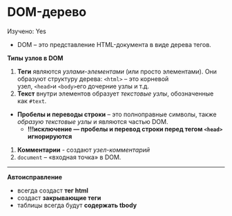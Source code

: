 # DOM-дерево

Изучено: Yes

- DOM – это представление HTML-документа в виде дерева тегов.

**Типы узлов в DOM**

1. **Теги** являются *узлами-элементами* (или просто элементами). Они образуют структуру дерева: `<html>` – это корневой узел, `<head>`и `<body>`его дочерние узлы и т.д.
2. **Текст** внутри элементов образует *текстовые узлы*, обозначенные как `#text`.
- **Пробелы и переводы строки** – это полноправные символы, также *образую текстовые узлы* и являются частью DOM.
    - **!!!исключение — пробелы и перевод строки перед тегом `<head>` игнорируются**
1. **Комментарии** - создают *узел-комментарий*
2.  `document` – «входная точка» в DOM.

---

**Автоисправление**

- всегда создаст **тег html**
- создаст **закрывающие теги**
- таблицы всегда будут **содержать tbody**